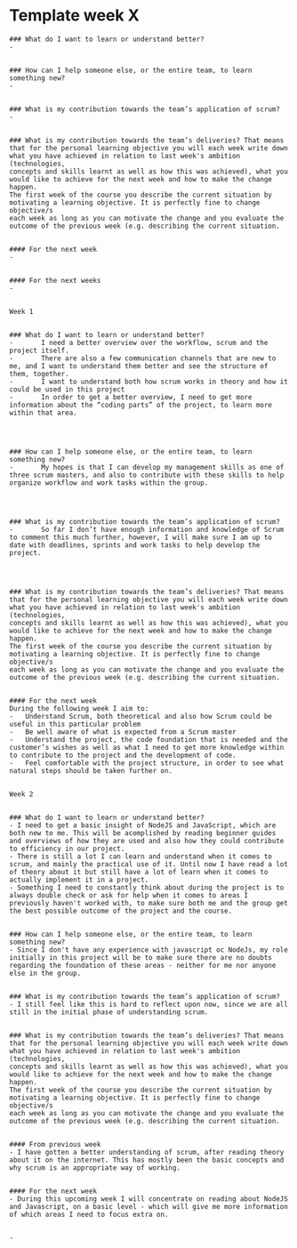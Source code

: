 # Template week X
	### What do I want to learn or understand better?
	-


	### How can I help someone else, or the entire team, to learn something new?
	-


	### What is my contribution towards the team’s application of scrum?
	-


	### What is my contribution towards the team’s deliveries? That means 
	that for the personal learning objective you will each week write down 
	what you have achieved in relation to last week's ambition (technologies, 
	concepts and skills learnt as well as how this was achieved), what you 
	would like to achieve for the next week and how to make the change happen. 
	The first week of the course you describe the current situation by 
	motivating a learning objective. It is perfectly fine to change objective/s 
	each week as long as you can motivate the change and you evaluate the 
	outcome of the previous week (e.g. describing the current situation.


	#### For the next week
	-


	#### For the next weeks
	-


	Week 1


	### What do I want to learn or understand better?
	-       I need a better overview over the workflow, scrum and the project itself.
	-       There are also a few communication channels that are new to me, and I want to understand them better and see the structure of them, together.
	-       I want to understand both how scrum works in theory and how it could be used in this project
	-       In order to get a better overview, I need to get more information about the “coding parts” of the project, to learn more within that area.




	### How can I help someone else, or the entire team, to learn something new?
	-       My hopes is that I can develop my management skills as one of three scrum masters, and also to contribute with these skills to help organize workflow and work tasks within the group.




	### What is my contribution towards the team’s application of scrum?
	-   	So far I don’t have enough information and knowledge of Scrum to comment this much further, however, I will make sure I am up to date with deadlines, sprints and work tasks to help develop the project.




	### What is my contribution towards the team’s deliveries? That means 
	that for the personal learning objective you will each week write down 
	what you have achieved in relation to last week's ambition (technologies, 
	concepts and skills learnt as well as how this was achieved), what you 
	would like to achieve for the next week and how to make the change happen. 
	The first week of the course you describe the current situation by 
	motivating a learning objective. It is perfectly fine to change objective/s 
	each week as long as you can motivate the change and you evaluate the 
	outcome of the previous week (e.g. describing the current situation.


	#### For the next week
	During the following week I aim to:
	-  	Understand Scrum, both theoretical and also how Scrum could be useful in this particular problem
	- 	Be well aware of what is expected from a Scrum master
	- 	Understand the project, the code foundation that is needed and the customer’s wishes as well as what I need to get more knowledge within to contribute to the project and the development of code.
	- 	Feel comfortable with the project structure, in order to see what natural steps should be taken further on.


	Week 2


	### What do I want to learn or understand better?
	- I need to get a basic insight of NodeJS and JavaScript, which are both new to me. This will be acomplished by reading beginner guides and overviews of how they are used and also how they could contribute to efficiency in our project.
	- There is still a lot I can learn and understand when it comes to scrum, and mainly the practical use of it. Until now I have read a lot of theory about it but still have a lot of learn when it comes to actually implement it in a project.
	- Something I need to constantly think about during the project is to always double check or ask for help when it comes to areas I previously haven't worked with, to make sure both me and the group get the best possible outcome of the project and the course.


	### How can I help someone else, or the entire team, to learn something new?
	- Since I don't have any experience with javascript oc NodeJs, my role initially in this project will be to make sure there are no doubts regarding the foundation of these areas - neither for me nor anyone else in the group. 


	### What is my contribution towards the team’s application of scrum?
	- I still feel like this is hard to reflect upon now, since we are all still in the initial phase of understanding scrum.


	### What is my contribution towards the team’s deliveries? That means 
	that for the personal learning objective you will each week write down 
	what you have achieved in relation to last week's ambition (technologies, 
	concepts and skills learnt as well as how this was achieved), what you 
	would like to achieve for the next week and how to make the change happen. 
	The first week of the course you describe the current situation by 
	motivating a learning objective. It is perfectly fine to change objective/s 
	each week as long as you can motivate the change and you evaluate the 
	outcome of the previous week (e.g. describing the current situation.


	#### From previous week
	- I have gotten a better understanding of scrum, after reading theory about it on the internet. This has mostly been the basic concepts and why scrum is an appropriate way of working.


	#### For the next week
	- During this upcoming week I will concentrate on reading about NodeJS and Javascript, on a basic level - which will give me more information of which areas I need to focus extra on.


	-
